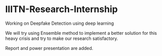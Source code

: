 # IIITN-Research-Internship
Working on Deepfake Detection using deep learning

We will try using Ensemble method to implement a better solution for this heavy crisis and try to make our research satisfactory.

Report and power presentation are added.
